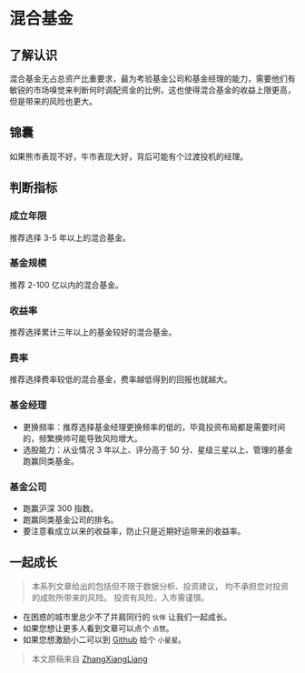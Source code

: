 # 混合基金

## 了解认识

混合基金无占总资产比重要求，最为考验基金公司和基金经理的能力，需要他们有敏锐的市场嗅觉来判断何时调配资金的比例，这也使得混合基金的收益上限更高，但是带来的风险也更大。

## 锦囊

如果熊市表现不好，牛市表现大好，背后可能有个过渡投机的经理。

## 判断指标

### 成立年限

推荐选择 3-5 年以上的混合基金。

### 基金规模

推荐 2-100 亿以内的混合基金。

### 收益率

推荐选择累计三年以上的基金较好的混合基金。

### 费率

推荐选择费率较低的混合基金，费率越低得到的回报也就越大。

### 基金经理

- 更换频率：推荐选择基金经理更换频率的低的，毕竟投资布局都是需要时间的，频繁换帅可能导致风险增大。
- 选股能力：从业情况 3 年以上、评分高于 50 分、星级三星以上、管理的基金跑赢同类基金。

### 基金公司

- 跑赢沪深 300 指数。
- 跑赢同类基金公司的排名。
- 要注意看成立以来的收益率，防止只是近期好运带来的收益率。

## 一起成长

> 本系列文章给出的包括但不限于数据分析、投资建议，
> 均不承担您对投资的成败所带来的风险。
> 投资有风险，入市需谨慎。

- 在困惑的城市里总少不了并肩同行的 `伙伴` 让我们一起成长。
- 如果您想让更多人看到文章可以点个 `点赞`。
- 如果您想激励小二可以到 [Github](https://github.com/zhangxiangliang/personal-financial-planning) 给个 `小星星`。

> 本文原稿来自 [ZhangXiangLiang](https://github.com/zhangxiangliang)
